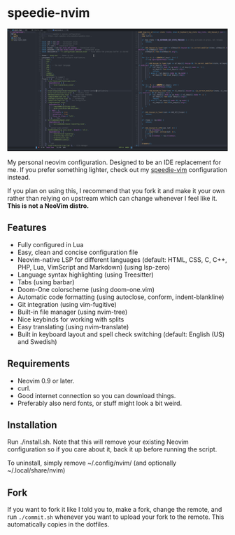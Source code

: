 # speedie-nvim

![img](/preview.png)

My personal neovim configuration. Designed to be an IDE replacement for me.
If you prefer something lighter, check out my [speedie-vim](https://git.speedie.site/speedie/speedie-vim) configuration instead.

If you plan on using this, I recommend that you fork it and make it your own rather than relying on upstream which
can change whenever I feel like it. **This is not a NeoVim distro.**

## Features

- Fully configured in Lua
- Easy, clean and concise configuration file
- Neovim-native LSP for different languages (default: HTML, CSS, C, C++, PHP, Lua, VimScript and Markdown) (using lsp-zero)
- Language syntax highlighting (using Treesitter)
- Tabs (using barbar)
- Doom-One colorscheme (using doom-one.vim)
- Automatic code formatting (using autoclose, conform, indent-blankline)
- Git integration (using vim-fugitive)
- Built-in file manager (using nvim-tree)
- Nice keybinds for working with splits
- Easy translating (using nvim-translate)
- Built in keyboard layout and spell check switching (default: English (US) and Swedish)

## Requirements

- Neovim 0.9 or later.
- curl.
- Good internet connection so you can download things.
- Preferably also nerd fonts, or stuff might look a bit weird.

## Installation

Run ./install.sh. Note that this will remove your
existing Neovim configuration so if you care about it, back it up before running the script.

To uninstall, simply remove ~/.config/nvim/ (and optionally ~/.local/share/nvim)

## Fork

If you want to fork it like I told you to, make a fork, change the remote,
and run `./commit.sh` whenever you want to upload your fork to the remote. This
automatically copies in the dotfiles.
